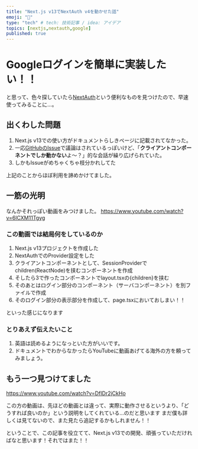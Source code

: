 ```yaml
---
title: "Next.js v13でNextAuth v4を動かせた話"
emoji: "🙌"
type: "tech" # tech: 技術記事 / idea: アイデア
topics: [nextjs,nextauth,google]
published: true
---
```

# Googleログインを簡単に実装したい！！
と思って、色々探していたら[NextAuth](https://next-auth.js.org/)という便利なものを見つけたので、早速使ってみることに...。

## 出くわした問題
1. Next.js v13での使い方がドキュメントらしきページに記載されてなかった。
2. 一応[GitHubのIssue](https://github.com/nextauthjs/next-auth/issues/5647)で議論はされているっぽいけど、「**クライアントコンポーネントでしか動かない**よ～？」的な会話が繰り広げられていた。
3. しかもIssueがめちゃくちゃ枝分かれしてた

上記のことからほぼ利用を諦めかけてました。

## 一筋の光明
なんかそれっぽい動画をみつけました。
https://www.youtube.com/watch?v=6lCXM11Tgyg

### この動画では結局何をしているのか
1. Next.js v13プロジェクトを作成した
2. NextAuthでのProvider設定をした
3. クライアントコンポーネントとして、SessionProviderでchildren(ReactNode)を挟むコンポーネントを作成
4. そしたら3で作ったコンポーネントでlayout.tsxの{children}を挟む
5. そのあとはログイン部分のコンポーネント（サーバコンポーネント）を別ファイルで作成
6. そのログイン部分の表示部分を作成して、page.tsxにおいておしまい！！

といった感じになります

### とりあえず伝えたいこと
1. 英語は読めるようになっといた方がいいです。
2. ドキュメントでわからなかったらYouTubeに動画あげてる海外の方を頼ってみましょう。

## もう一つ見つけてました
https://www.youtube.com/watch?v=DfIDr2jCkHo

この方の動画は、先ほどの動画とは違って、実際に動作させるというより、「どうすれば良いのか」という説明をしてくれている...のだと思います
まだ僕も詳しくは見てないので、また見たら追記するかもしれません！！

ということで、この記事を役立てて、Next.js v13での開発、頑張っていただければなと思います！それではまた！！